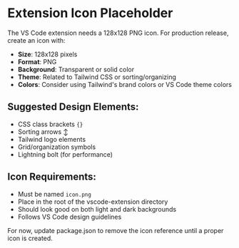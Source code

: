 # Extension Icon Placeholder

The VS Code extension needs a 128x128 PNG icon. For production release, create an icon with:

- **Size**: 128x128 pixels
- **Format**: PNG
- **Background**: Transparent or solid color
- **Theme**: Related to Tailwind CSS or sorting/organizing
- **Colors**: Consider using Tailwind's brand colors or VS Code theme colors

## Suggested Design Elements:
- CSS class brackets `{}`
- Sorting arrows ↕️
- Tailwind logo elements
- Grid/organization symbols
- Lightning bolt (for performance)

## Icon Requirements:
- Must be named `icon.png`
- Place in the root of the vscode-extension directory
- Should look good on both light and dark backgrounds
- Follows VS Code design guidelines

For now, update package.json to remove the icon reference until a proper icon is created.